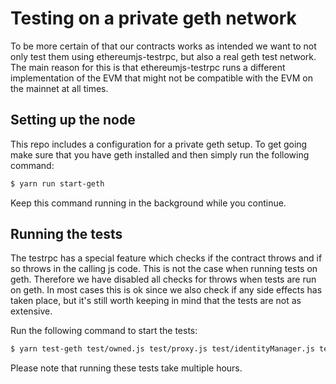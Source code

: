 # Testing on a private geth network
To be more certain of that our contracts works as intended we want to not only test them using ethereumjs-testrpc, but also a real geth test network. The main reason for this is that ethereumjs-testrpc runs a different implementation of the EVM that might not be compatible with the EVM on the mainnet at all times.

## Setting up the node
This repo includes a configuration for a private geth setup. To get going make sure that you have geth installed and then simply run the following command:
```bash
$ yarn run start-geth
```
Keep this command running in the background while you continue.

## Running the tests

The testrpc has a special feature which checks if the contract throws and if so throws in the calling js code. This is not the case when running tests on geth. Therefore we have disabled all checks for throws when tests are run on geth. In most cases this is ok since we also check if any side effects has taken place, but it's still worth keeping in mind that the tests are not as extensive.

Run the following command to start the tests:
```bash
$ yarn test-geth test/owned.js test/proxy.js test/identityManager.js test/metaIdentityManager.js test/txRelay.js
```
Please note that running these tests take multiple hours.
